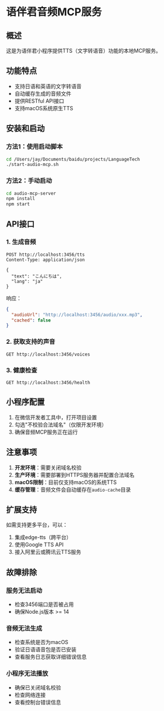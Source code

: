 # 语伴君音频MCP服务

## 概述
这是为语伴君小程序提供TTS（文字转语音）功能的本地MCP服务。

## 功能特点
- 支持日语和英语的文字转语音
- 自动缓存生成的音频文件
- 提供RESTful API接口
- 支持macOS系统原生TTS

## 安装和启动

### 方法1：使用启动脚本
```bash
cd /Users/jay/Documents/baidu/projects/LanguageTech
./start-audio-mcp.sh
```

### 方法2：手动启动
```bash
cd audio-mcp-server
npm install
npm start
```

## API接口

### 1. 生成音频
```
POST http://localhost:3456/tts
Content-Type: application/json

{
  "text": "こんにちは",
  "lang": "ja"
}
```

响应：
```json
{
  "audioUrl": "http://localhost:3456/audio/xxx.mp3",
  "cached": false
}
```

### 2. 获取支持的声音
```
GET http://localhost:3456/voices
```

### 3. 健康检查
```
GET http://localhost:3456/health
```

## 小程序配置

1. 在微信开发者工具中，打开项目设置
2. 勾选"不校验合法域名"（仅限开发环境）
3. 确保音频MCP服务正在运行

## 注意事项

1. **开发环境**：需要关闭域名校验
2. **生产环境**：需要部署到HTTPS服务器并配置合法域名
3. **macOS限制**：目前仅支持macOS的系统TTS
4. **缓存管理**：音频文件会自动缓存在`audio-cache`目录

## 扩展支持

如需支持更多平台，可以：
1. 集成edge-tts（跨平台）
2. 使用Google TTS API
3. 接入阿里云或腾讯云TTS服务

## 故障排除

### 服务无法启动
- 检查3456端口是否被占用
- 确保Node.js版本 >= 14

### 音频无法生成
- 检查系统是否为macOS
- 验证日语语音包是否已安装
- 查看服务日志获取详细错误信息

### 小程序无法播放
- 确保已关闭域名校验
- 检查网络连接
- 查看控制台错误信息